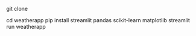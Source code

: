 git clone 

cd weatherapp
pip install streamlit pandas scikit-learn matplotlib
streamlit run weatherapp
